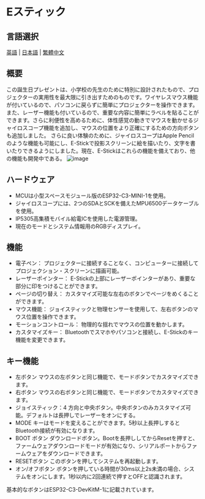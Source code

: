 # Eスティック    
## 言語選択
[英語](https://github.com/Knockoi/E-Stick/blob/main/README.md) | [日本語](https://github.com/Knockoi/E-Stick-V1/edit/main/README.md) | [繁體中文](https://github.com/Knockoi/E-Stick/blob/main/ReadmeTC.md)  
## 概要  
この誕生日プレゼントは、小学校の先生のために特別に設計されたもので、プロジェクターの実用性を最大限に引き出すためのものです。ワイヤレスマウス機能が付いているので、パソコンに戻らずに簡単にプロジェクターを操作できます。
また、レーザー機能も付いているので、重要な内容に簡単にラベルを貼ることができます。さらに利便性を高めるために、体性感覚の動きでマウスを動かせるジャイロスコープ機能を追加し、マウスの位置をより正確にするための方向ボタンも追加しました。
さらに良い体験のために、ジャイロスコープはApple Pencilのような機能も可能にし、E-Stickで投影スクリーンに絵を描いたり、文字を書いたりできるようにしました。現在、E-Stickはこれらの機能を備えており、他の機能も開発中である。
  ![image](https://github.com/Knockoi/E-Stick/blob/main/Image/%E8%9E%A2%E5%B9%95%E6%93%B7%E5%8F%96%E7%95%AB%E9%9D%A2%202023-09-16%20235403.png)
  
## ハードウェア  
- MCUは小型スペースモジュール版のESP32-C3-MINI-1を使用。
- ジャイロスコープには、2つのSDAとSCKを備えたMPU6500データケーブルを使用。
- IP5305高集積モバイル給電ICを使用した電源管理。
- 現在のモードとシステム情報用のRGBディスプレイ。 

## 機能  
- 電子ペン： プロジェクターに接続することなく、コンピューターに接続してプロジェクション・スクリーンに描画可能。
- レーザーポインター： E-Stickの上部にレーザーポインターがあり、重要な部分に印をつけることができます。
- ページの切り替え： カスタマイズ可能な左右のボタンでページをめくることができます。
- マウス機能： ジョイスティックと物理センサーを使用して、左右ボタンのマウス位置を操作できます。
- モーションコントロール： 物理的な揺れでマウスの位置を動かします。
- カスタマイズキー： Bluetoothでスマホやパソコンと接続し、E-Stickのキー機能を変更できます。
  
## キー機能  
- 左ボタン マウスの左ボタンと同じ機能で、モードボタンでカスタマイズできます。
- 右ボタン マウスの右ボタンと同じ機能で、モードボタンでカスタマイズできます。
- ジョイスティック：4 方向と中央ボタン。中央ボタンのみカスタマイズ可能。デフォルトは長押しでレーザーをオンにする。
- MODE キーはモードを変えることができます。5秒以上長押しするとBluetooth接続が有効になります。
- BOOT ボタン ダウンロードボタン。Bootを長押ししてからResetを押すと、ファームウェアダウンロードモードが有効になり、シリアルポートからファームウェアをダウンロードできます。
- RESETボタン このボタンを押してシステムを再起動します。
- オン/オフボタン ボタンを押している時間が30ms以上2s未満の場合、システムをオンにします。1秒以内に2回連続で押すとOFFと認識されます。
    
基本的なボタンはESP32-C3-DevKitM-1に記載されています。

